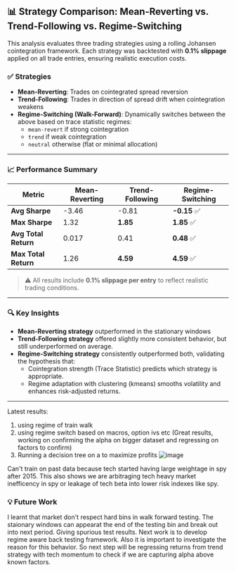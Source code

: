 ## 📊 Strategy Comparison: Mean-Reverting vs. Trend-Following vs. Regime-Switching

This analysis evaluates three trading strategies using a rolling Johansen cointegration framework. Each strategy was backtested with **0.1% slippage** applied on all trade entries, ensuring realistic execution costs.

### ✅ Strategies

- **Mean-Reverting**: Trades on cointegrated spread reversion
- **Trend-Following**: Trades in direction of spread drift when cointegration weakens
- **Regime-Switching (Walk-Forward)**: Dynamically switches between the above based on trace statistic regimes:
  - `mean-revert` if strong cointegration
  - `trend` if weak cointegration
  - `neutral` otherwise (flat or minimal allocation)

---

### 📈 Performance Summary

| Metric                | Mean-Reverting | Trend-Following | Regime-Switching |
|-----------------------|----------------|------------------|------------------|
| **Avg Sharpe**        | -3.46          | -0.81            | **-0.15** ✅     |
| **Max Sharpe**        | 1.32           | **1.85**         | **1.85** ✅     |
| **Avg Total Return**  | 0.017          | 0.41             | **0.48** ✅     |
| **Max Total Return**  | 1.26           | **4.59**         | **4.59** ✅     |

> ⚠️ All results include **0.1% slippage per entry** to reflect realistic trading conditions.

---

### 🔍 Key Insights

- **Mean-Reverting strategy** outperformed in the stationary windows
- **Trend-Following strategy** offered slightly more consistent behavior, but still underperformed on average.
- **Regime-Switching strategy** consistently outperformed both, validating the hypothesis that:
  - Cointegration strength (Trace Statistic) predicts which strategy is appropriate.
  - Regime adaptation with clustering (kmeans) smooths volatility and enhances risk-adjusted returns.

---


Latest results:
1) using regime of train walk
2) using regime switch based on macros, option ivs etc (Great results, working on confirming the alpha on bigger dataset and regressing on factors to confirm)
3) Running a decision tree on a to maximize profits
![image](https://github.com/user-attachments/assets/30d4b022-5cde-45d6-9e47-d074202c0fae)


Can't train on past data because tech started having large weightage in spy after 2015.
This also shows we are arbitraging tech heavy market inefficency in spy or leakage of tech beta into lower risk indexes like spy.

### 💡 Future Work

I learnt that market don't respect hard bins in walk forward testing. The staionary windows can appearat the end of the testing bin and break out into next period. Giving spurious test results.
Next work is to develop regime aware back testing framework.
Also it is important to investigate the reason for this behavior.
So next step will be regressing returns from trend strategy with tech momentum to check if we are capturing alpha above known factors.



